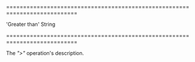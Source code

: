 <!--**
/*-------------------------------------------
    Auto-generated file. Do not modify.
-------------------------------------------

**-->
===========================================================================
<!--default-->'Greater than'<!--/default-->
<!--type-->String<!--/type-->
===========================================================================

<!--shortDescription-->
The *">"* operation's description.
<!--/shortDescription-->

<!--fullDescription-->

<!--/fullDescription-->
